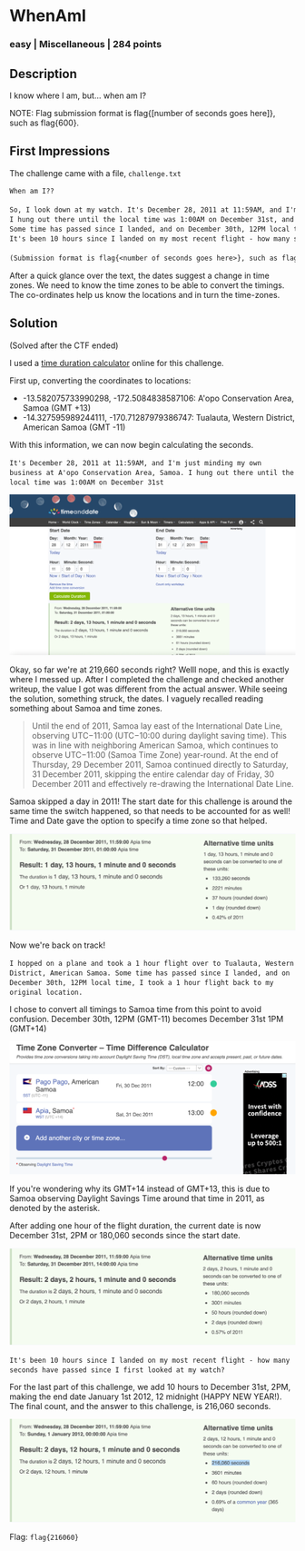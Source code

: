 # WhenAmI
### easy | Miscellaneous | 284 points

## Description
I know where I am, but... when am I? 

NOTE: Flag submission format is flag{[number of seconds goes here]}, such as flag{600}.

## First Impressions

The challenge came with a file, `challenge.txt`

```txt
When am I??

So, I look down at my watch. It's December 28, 2011 at 11:59AM, and I'm just minding my own business at -13.582075733990298, -172.5084838587106.
I hung out there until the local time was 1:00AM on December 31st, and then I hopped on a plane and took a 1 hour flight over to -14.327595989244111, -170.71287979386747.
Some time has passed since I landed, and on December 30th, 12PM local time, I took a 1 hour flight back to my original location.
It's been 10 hours since I landed on my most recent flight - how many seconds have passed since I first looked at my watch?

(Submission format is flag{<number of seconds goes here>}, such as flag{600}.)
```

After a quick glance over the text, the dates suggest a change in time zones. We need to know the time zones to be able to convert the timings. The co-ordinates help us know the locations and in turn the time-zones.

## Solution
(Solved after the CTF ended)

I used a [time duration calculator](https://www.timeanddate.com/date/timeduration.html) online for this challenge.

First up, converting the coordinates to locations:

- -13.582075733990298, -172.5084838587106: A'opo Conservation Area, Samoa (GMT +13) 
- -14.327595989244111, -170.71287979386747: Tualauta, Western District, American Samoa (GMT -11)

With this information, we can now begin calculating the seconds.

`It's December 28, 2011 at 11:59AM, and I'm just minding my own business at A'opo Conservation Area, Samoa. I hung out there until the local time was 1:00AM on December 31st`

![](images/whenami-calc1.png)

Okay, so far we're at 219,660 seconds right? Welll nope, and this is exactly where I messed up. After I completed the challenge and checked another writeup, the value I got was different from the actual answer. While seeing the solution, something struck, the dates. I vaguely recalled reading something about Samoa and time zones.

> Until the end of 2011, Samoa lay east of the International Date Line, observing UTC−11:00 (UTC−10:00 during daylight saving time). This was in line with neighboring American Samoa, which continues to observe UTC−11:00 (Samoa Time Zone) year-round. At the end of Thursday, 29 December 2011, Samoa continued directly to Saturday, 31 December 2011, skipping the entire calendar day of Friday, 30 December 2011 and effectively re-drawing the International Date Line.

Samoa skipped a day in 2011! The start date for this challenge is around the same time the switch happened, so that needs to be accounted for as well! Time and Date gave the option to specify a time zone so that helped.

![](images/whenami-calc2.png)

Now we're back on track! 

`I hopped on a plane and took a 1 hour flight over to Tualauta, Western District, American Samoa.
Some time has passed since I landed, and on December 30th, 12PM local time, I took a 1 hour flight back to my original location.`

I chose to convert all timings to Samoa time from this point to avoid confusion. December 30th, 12PM (GMT-11) becomes December 31st 1PM (GMT+14)

![](images/whenami-calc3.png)

If you're wondering why its GMT+14 instead of GMT+13, this is due to Samoa observing Daylight Savings Time around that time in 2011, as denoted by the asterisk.

After adding one hour of the flight duration, the current date is now December 31st, 2PM or 180,060 seconds since the start date.

![](images/whenami-calc4.png)

`It's been 10 hours since I landed on my most recent flight - how many seconds have passed since I first looked at my watch?`

For the last part of this challenge, we add 10 hours to December 31st, 2PM, making the end date January 1st 2012, 12 midnight (HAPPY NEW YEAR!). The final count, and the answer to this challenge, is 216,060 seconds.

![](images/whenami-calc5.png)

Flag: `flag{216060}`
